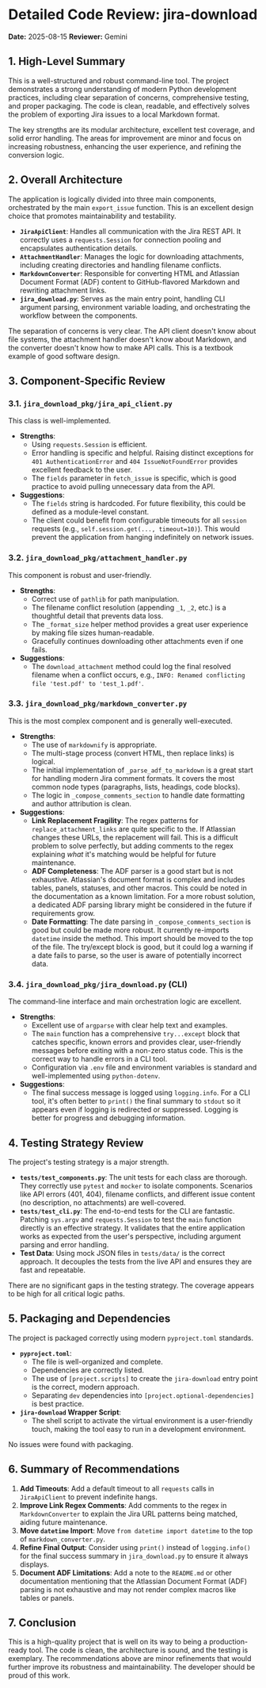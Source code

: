 # Detailed Code Review: jira-download

**Date:** 2025-08-15
**Reviewer:** Gemini

## 1. High-Level Summary

This is a well-structured and robust command-line tool. The project demonstrates a strong understanding of modern Python development practices, including clear separation of concerns, comprehensive testing, and proper packaging. The code is clean, readable, and effectively solves the problem of exporting Jira issues to a local Markdown format.

The key strengths are its modular architecture, excellent test coverage, and solid error handling. The areas for improvement are minor and focus on increasing robustness, enhancing the user experience, and refining the conversion logic.

## 2. Overall Architecture

The application is logically divided into three main components, orchestrated by the main `export_issue` function. This is an excellent design choice that promotes maintainability and testability.

-   **`JiraApiClient`**: Handles all communication with the Jira REST API. It correctly uses a `requests.Session` for connection pooling and encapsulates authentication details.
-   **`AttachmentHandler`**: Manages the logic for downloading attachments, including creating directories and handling filename conflicts.
-   **`MarkdownConverter`**: Responsible for converting HTML and Atlassian Document Format (ADF) content to GitHub-flavored Markdown and rewriting attachment links.
-   **`jira_download.py`**: Serves as the main entry point, handling CLI argument parsing, environment variable loading, and orchestrating the workflow between the components.

The separation of concerns is very clear. The API client doesn't know about file systems, the attachment handler doesn't know about Markdown, and the converter doesn't know how to make API calls. This is a textbook example of good software design.

## 3. Component-Specific Review

### 3.1. `jira_download_pkg/jira_api_client.py`

This class is well-implemented.

-   **Strengths**:
    -   Using `requests.Session` is efficient.
    -   Error handling is specific and helpful. Raising distinct exceptions for `401 AuthenticationError` and `404 IssueNotFoundError` provides excellent feedback to the user.
    -   The `fields` parameter in `fetch_issue` is specific, which is good practice to avoid pulling unnecessary data from the API.
-   **Suggestions**:
    -   The `fields` string is hardcoded. For future flexibility, this could be defined as a module-level constant.
    -   The client could benefit from configurable timeouts for all `session` requests (e.g., `self.session.get(..., timeout=10)`). This would prevent the application from hanging indefinitely on network issues.

### 3.2. `jira_download_pkg/attachment_handler.py`

This component is robust and user-friendly.

-   **Strengths**:
    -   Correct use of `pathlib` for path manipulation.
    -   The filename conflict resolution (appending `_1`, `_2`, etc.) is a thoughtful detail that prevents data loss.
    -   The `_format_size` helper method provides a great user experience by making file sizes human-readable.
    -   Gracefully continues downloading other attachments even if one fails.
-   **Suggestions**:
    -   The `download_attachment` method could log the final resolved filename when a conflict occurs, e.g., `INFO: Renamed conflicting file 'test.pdf' to 'test_1.pdf'`.

### 3.3. `jira_download_pkg/markdown_converter.py`

This is the most complex component and is generally well-executed.

-   **Strengths**:
    -   The use of `markdownify` is appropriate.
    -   The multi-stage process (convert HTML, then replace links) is logical.
    -   The initial implementation of `_parse_adf_to_markdown` is a great start for handling modern Jira comment formats. It covers the most common node types (paragraphs, lists, headings, code blocks).
    -   The logic in `_compose_comments_section` to handle date formatting and author attribution is clean.
-   **Suggestions**:
    -   **Link Replacement Fragility**: The regex patterns for `replace_attachment_links` are quite specific to the. If Atlassian changes these URLs, the replacement will fail. This is a difficult problem to solve perfectly, but adding comments to the regex explaining *what* it's matching would be helpful for future maintenance.
    -   **ADF Completeness**: The ADF parser is a good start but is not exhaustive. Atlassian's document format is complex and includes tables, panels, statuses, and other macros. This could be noted in the documentation as a known limitation. For a more robust solution, a dedicated ADF parsing library might be considered in the future if requirements grow.
    -   **Date Formatting**: The date parsing in `_compose_comments_section` is good but could be made more robust. It currently re-imports `datetime` inside the method. This import should be moved to the top of the file. The try/except block is good, but it could log a warning if a date fails to parse, so the user is aware of potentially incorrect data.

### 3.4. `jira_download_pkg/jira_download.py` (CLI)

The command-line interface and main orchestration logic are excellent.

-   **Strengths**:
    -   Excellent use of `argparse` with clear help text and examples.
    -   The `main` function has a comprehensive `try...except` block that catches specific, known errors and provides clear, user-friendly messages before exiting with a non-zero status code. This is the correct way to handle errors in a CLI tool.
    -   Configuration via `.env` file and environment variables is standard and well-implemented using `python-dotenv`.
-   **Suggestions**:
    -   The final success message is logged using `logging.info`. For a CLI tool, it's often better to `print()` the final summary to `stdout` so it appears even if logging is redirected or suppressed. Logging is better for progress and debugging information.

## 4. Testing Strategy Review

The project's testing strategy is a major strength.

-   **`tests/test_components.py`**: The unit tests for each class are thorough. They correctly use `pytest` and `mocker` to isolate components. Scenarios like API errors (401, 404), filename conflicts, and different issue content (no description, no attachments) are well-covered.
-   **`tests/test_cli.py`**: The end-to-end tests for the CLI are fantastic. Patching `sys.argv` and `requests.Session` to test the `main` function directly is an effective strategy. It validates that the entire application works as expected from the user's perspective, including argument parsing and error handling.
-   **Test Data**: Using mock JSON files in `tests/data/` is the correct approach. It decouples the tests from the live API and ensures they are fast and repeatable.

There are no significant gaps in the testing strategy. The coverage appears to be high for all critical logic paths.

## 5. Packaging and Dependencies

The project is packaged correctly using modern `pyproject.toml` standards.

-   **`pyproject.toml`**:
    -   The file is well-organized and complete.
    -   Dependencies are correctly listed.
    -   The use of `[project.scripts]` to create the `jira-download` entry point is the correct, modern approach.
    -   Separating `dev` dependencies into `[project.optional-dependencies]` is best practice.
-   **`jira-download` Wrapper Script**:
    -   The shell script to activate the virtual environment is a user-friendly touch, making the tool easy to run in a development environment.

No issues were found with packaging.

## 6. Summary of Recommendations

1.  **Add Timeouts**: Add a default timeout to all `requests` calls in `JiraApiClient` to prevent indefinite hangs.
2.  **Improve Link Regex Comments**: Add comments to the regex in `MarkdownConverter` to explain the Jira URL patterns being matched, aiding future maintenance.
3.  **Move `datetime` Import**: Move `from datetime import datetime` to the top of `markdown_converter.py`.
4.  **Refine Final Output**: Consider using `print()` instead of `logging.info()` for the final success summary in `jira_download.py` to ensure it always displays.
5.  **Document ADF Limitations**: Add a note to the `README.md` or other documentation mentioning that the Atlassian Document Format (ADF) parsing is not exhaustive and may not render complex macros like tables or panels.

## 7. Conclusion

This is a high-quality project that is well on its way to being a production-ready tool. The code is clean, the architecture is sound, and the testing is exemplary. The recommendations above are minor refinements that would further improve its robustness and maintainability. The developer should be proud of this work.
